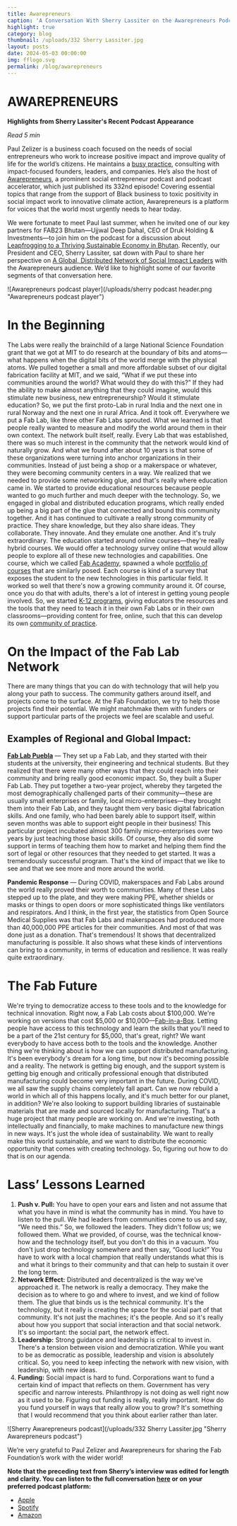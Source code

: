 ```yaml
---
title: Awarepreneurs
caption: 'A Conversation With Sherry Lassiter on the Awarepreneurs Podcast'
highlight: true
category: blog
thumbnail: /uploads/332 Sherry Lassiter.jpg
layout: posts
date: 2024-05-03 00:00:00
img: fflogo.svg
permalink: /blog/awarepreneurs
---
```


# AWAREPRENEURS

**Highlights from Sherry Lassiter's Recent Podcast Appearance**

*Read 5 min*

Paul Zelizer is a business coach focused on the needs of social entrepreneurs who work to increase positive impact and improve quality of life for the world’s citizens. He maintains a [busy practice](https://paulzelizer.com/), consulting with impact-focused founders, leaders, and companies. He’s also the host of [Awarepreneurs](https://www.awarepreneurs.com/), a prominent social entrepreneur podcast and podcast accelerator, which just published its 332nd episode! Covering essential topics that range from the support of Black business to toxic positivity in social impact work to innovative climate action, Awarepreneurs is a platform for voices that the world most urgently needs to hear today.

We were fortunate to meet Paul last summer, when he invited one of our key partners for FAB23 Bhutan—Ujjwal Deep Dahal, CEO of Druk Holding & Investments—to join him on the podcast for a discussion about [Leapfrogging to a Thriving Sustainable Economy in Bhutan](https://www.awarepreneurs.com/podcast/302-sustainable-economy). Recently, our President and CEO, Sherry Lassiter, sat down with Paul to share her perspective on [A Global, Distributed Network of Social Impact Leaders](https://www.awarepreneurs.com/podcast/332-social-impact-leaders) with the Awarepreneurs audience. We’d like to highlight some of our favorite segments of that conversation here.

![Awarepreneurs podcast player](/uploads/sherry podcast header.png "Awarepreneurs podcast player")

# In the Beginning

The Labs were really the brainchild of a large National Science Foundation grant that we got at MIT to do research at the boundary of bits and atoms—what happens when the digital bits of the world merge with the physical atoms. We pulled together a small and more affordable subset of our digital fabrication facility at MIT, and we said, “What if we put these into communities around the world? What would they do with this?” If they had the ability to make almost anything that they could imagine, would this stimulate new business, new entrepreneurship? Would it stimulate education?
So, we put the first proto-Lab in rural India and the next one in rural Norway and the next one in rural Africa. And it took off. Everywhere we put a Fab Lab, like three other Fab Labs sprouted. What we learned is that people really wanted to measure and modify the world around them in their own context. The network built itself, really. Every Lab that was established, there was so much interest in the community that the network would kind of naturally grow. 
And what we found after about 10 years is that some of these organizations were turning into anchor organizations in their communities. Instead of just being a shop or a makerspace or whatever, they were becoming community centers in a way. We realized that we needed to provide some networking glue, and that's really where education came in. We started to provide educational resources because people wanted to go much further and much deeper with the technology. So, we engaged in global and distributed education programs, which really ended up being a big part of the glue that connected and bound this community together. And it has continued to cultivate a really strong community of practice. They share knowledge, but they also share ideas. They collaborate. They innovate. And they emulate one another. And it's truly extraordinary. 
The education started around online courses—they're really hybrid courses. We would offer a technology survey online that would allow people to explore all of these new technologies and capabilities. One course, which we called [Fab Academy](https://fabacademy.org/), spawned a whole [portfolio of courses](https://academany.org/) that are similarly posed. Each course is kind of a survey that exposes the student to the new technologies in this particular field. It worked so well that there's now a growing community around it. Of course, once you do that with adults, there's a lot of interest in getting young people involved. So, we started [K-12 programs](https://fla.academany.org/), giving educators the resources and the tools that they need to teach it in their own Fab Labs or in their own classrooms—providing content for free, online, such that this can develop its own [community of practice](https://scopesdf.org/).

# On the Impact of the Fab Lab Network

There are many things that you can do with technology that will help you along your path to success. The community gathers around itself, and projects come to the surface. At the Fab Foundation, we try to help those projects find their potential. We might matchmake them with funders or support particular parts of the projects we feel are scalable and useful.

## Examples of Regional and Global Impact:

[**Fab Lab Puebla**](https://fabacademy.org/2023/labs/puebla/) — They set up a Fab Lab, and they started with their students at the university, their engineering and technical students. But they realized that there were many other ways that they could reach into their community and bring really good economic impact. So, they built a Super Fab Lab. They put together a two-year project, whereby they targeted the most demographically challenged parts of their community—these are usually small enterprises or family, local micro-enterprises—they brought them into their Fab Lab, and they taught them very basic digital fabrication skills. And one family, who had been barely able to support itself, within seven months was able to support eight people in their business! This particular project incubated almost 300 family micro-enterprises over two years by just teaching those basic skills. Of course, they also did some support in terms of teaching them how to market and helping them find the sort of legal or other resources that they needed to get started. It was a tremendously successful program. That's the kind of impact that we like to see and that we see more and more around the world.

**Pandemic Response** — During COVID, makerspaces and Fab Labs around the world really proved their worth to communities. Many of these Labs stepped up to the plate, and they were making PPE, whether shields or masks or things to open doors or more sophisticated things like ventilators and respirators. And I think, in the first year, the statistics from Open Source Medical Supplies was that Fab Labs and makerspaces had produced more than 40,000,000 PPE articles for their communities. And most of that was done just as a donation. That's tremendous! It shows that decentralized manufacturing is possible. It also shows what these kinds of interventions can bring to a community, in terms of education and resilience. It was really quite extraordinary.

# The Fab Future

We're trying to democratize access to these tools and to the knowledge for technical innovation. Right now, a Fab Lab costs about $100,000. We're working on versions that cost $5,000 or $10,000—[Fab-in-a-Box](https://fabfoundation.org/media/fab_in_a_box). Letting people have access to this technology and learn the skills that you'll need to be a part of the 21st century for $5,000, that's great, right? We want everybody to have access both to the tools and the knowledge. 
Another thing we're thinking about is how we can support distributed manufacturing. It's been everybody's dream for a long time, but now it's becoming possible and a reality. The network is getting big enough, and the support system is getting big enough and critically professional enough that distributed manufacturing could become very important in the future. During COVID, we all saw the supply chains completely fall apart. Can we now rebuild a world in which all of this happens locally, and it's much better for our planet, in addition? We're also looking to support building libraries of sustainable materials that are made and sourced locally for manufacturing. That's a huge project that many people are working on. And we're investing, both intellectually and financially, to make machines to manufacture new things in new ways. It's just the whole idea of sustainability. We want to really make this world sustainable, and we want to distribute the economic opportunity that comes with creating technology. So, figuring out how to do that is on our agenda.

# Lass’ Lessons Learned

1. **Push v. Pull:** You have to open your ears and listen and not assume that what you have in mind is what the community has in mind. You have to listen to the pull. We had leaders from communities come to us and say, “We need this.” So, we followed the leaders. They didn't follow us; we followed them. What we provided, of course, was the technical know-how and the technology itself, but you don't do this in a vacuum. You don't just drop technology somewhere and then say, “Good luck!” You have to work with a local champion that really understands what this is and what it brings to their community and that can help to sustain it over the long term.
2. **Network Effect:** Distributed and decentralized is the way we've approached it. The network is really a democracy. They make the decision as to where to go and where to invest, and we kind of follow them. The glue that binds us is the technical community. It's the technology, but it really is creating the space for the social part of that community. It's not just the machines; it's the people. And so it's really about how you support that social interaction and that social network. It's so important: the social part, the network effect.
3. **Leadership:** Strong guidance and leadership is critical to invest in. There's a tension between vision and democratization. While you want to be as democratic as possible, leadership and vision is absolutely critical. So, you need to keep infecting the network with new vision, with leadership, with new ideas.
4. **Funding:** Social impact is hard to fund. Corporations want to fund a certain kind of impact that reflects on them. Government has very specific and narrow interests. Philanthropy is not doing as well right now as it used to be. Figuring out funding is really, really important. How do you fund yourself in ways that really allow you to grow? It's something that I would recommend that you think about earlier rather than later.

![Sherry Awarepreneurs podcast](/uploads/332 Sherry Lassiter.jpg "Sherry Awarepreneurs podcast")

We’re very grateful to Paul Zelizer and Awarepreneurs for sharing the Fab Foundation’s work with the wider world!

**Note that the preceding text from Sherry’s interview was edited for length and clarity. You can listen to the full conversation [here](https://www.awarepreneurs.com/podcast/332-social-impact-leaders) or on your preferred podcast platform:**
- [Apple](https://podcasts.apple.com/us/podcast/awarepreneurs/id1232306106)
- [Spotify](https://open.spotify.com/show/4MZcSXtqDGENW1RNUJntWD)
- [Amazon](https://music.amazon.com/podcasts/8066e6c3-7b1a-443f-bcba-e41cb010ef4e/awarepreneurs)
